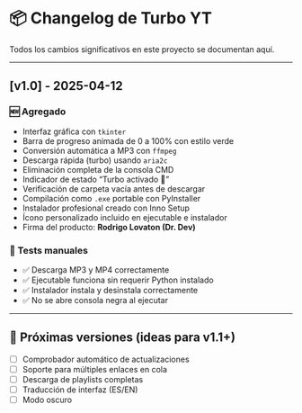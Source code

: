 # 📦 Changelog de Turbo YT

Todos los cambios significativos en este proyecto se documentan aquí.

---

## [v1.0] - 2025-04-12

### 🆕 Agregado
- Interfaz gráfica con `tkinter`
- Barra de progreso animada de 0 a 100% con estilo verde
- Conversión automática a MP3 con `ffmpeg`
- Descarga rápida (turbo) usando `aria2c`
- Eliminación completa de la consola CMD
- Indicador de estado “Turbo activado 🚀”
- Verificación de carpeta vacía antes de descargar
- Compilación como `.exe` portable con PyInstaller
- Instalador profesional creado con Inno Setup
- Ícono personalizado incluido en ejecutable e instalador
- Firma del producto: **Rodrigo Lovaton (Dr. Dev)**

### 🧪 Tests manuales
- ✅ Descarga MP3 y MP4 correctamente
- ✅ Ejecutable funciona sin requerir Python instalado
- ✅ Instalador instala y desinstala correctamente
- ✅ No se abre consola negra al ejecutar

---

## 📍 Próximas versiones (ideas para v1.1+)

- [ ] Comprobador automático de actualizaciones
- [ ] Soporte para múltiples enlaces en cola
- [ ] Descarga de playlists completas
- [ ] Traducción de interfaz (ES/EN)
- [ ] Modo oscuro
